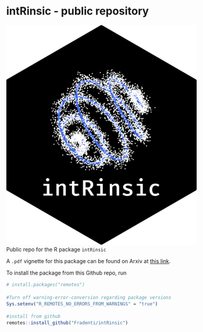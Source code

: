 # intRinsic - public repository
![intLogo](images/intLogo.png)
Public repo for the R package `intRinsic`  

A `.pdf` vignette for this package can be found on Arxiv at [this link](https://arxiv.org/pdf/2102.11425.pdf).

  
To install the package from this Github repo, run
```r
# install.packages("remotes")

#Turn off warning-error-conversion regarding package versions
Sys.setenv("R_REMOTES_NO_ERRORS_FROM_WARNINGS" = "true")

#install from github
remotes::install_github("Fradenti/intRinsic")
```
